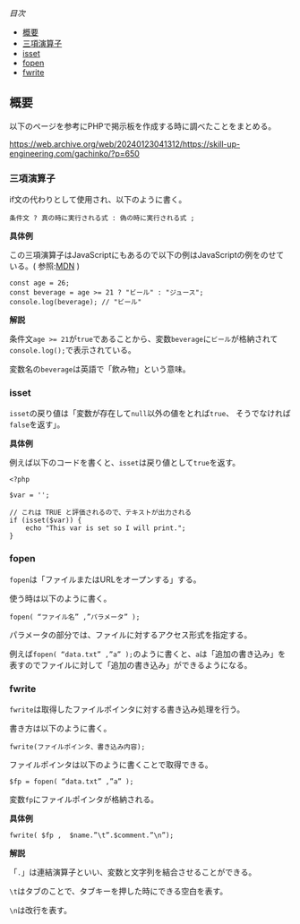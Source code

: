 *目次*
* [概要](#概要)
* [三項演算子](#三項演算子)
* [isset](#isset)
* [fopen](#fopen)
* [fwrite](#fwrite)

## 概要

以下のページを参考にPHPで掲示板を作成する時に調べたことをまとめる。

https://web.archive.org/web/20240123041312/https://skill-up-engineering.com/gachinko/?p=650

### 三項演算子

if文の代わりとして使用され、以下のように書く。

```
条件文 ? 真の時に実行される式 : 偽の時に実行される式 ;
```

**具体例**

この三項演算子はJavaScriptにもあるので以下の例はJavaScriptの例をのせている。( 参照:[MDN](https://developer.mozilla.org/ja/docs/Web/JavaScript/Reference/Operators/Conditional_operator) )

```
const age = 26;
const beverage = age >= 21 ? "ビール" : "ジュース";
console.log(beverage); // "ビール"
```

**解説**

条件文`age >= 21`が`true`であることから、変数`beverage`に`ビール`が格納されて`console.log();`で表示されている。

変数名の`beverage`は英語で「飲み物」という意味。

### isset

`isset`の戻り値は「変数が存在して`null`以外の値をとれば`true`、 そうでなければ`false`を返す」。

**具体例**

例えば以下のコードを書くと、`isset`は戻り値として`true`を返す。

```
<?php

$var = '';

// これは TRUE と評価されるので、テキストが出力される
if (isset($var)) {
    echo "This var is set so I will print.";
}
```

### fopen

`fopen`は「ファイルまたはURLをオープンする」する。

使う時は以下のように書く。

```
fopen( “ファイル名” ,”パラメータ” );
```
パラメータの部分では、ファイルに対するアクセス形式を指定する。

例えば`fopen( “data.txt” ,”a” );`のように書くと、`a`は「追加の書き込み」を表すのでファイルに対して「追加の書き込み」ができるようになる。

### fwrite

`fwrite`は取得したファイルポインタに対する書き込み処理を行う。

書き方は以下のように書く。

```
fwrite(ファイルポインタ、書き込み内容);
```

ファイルポインタは以下のように書くことで取得できる。

```
$fp = fopen( “data.txt” ,”a” );
```

変数`fp`にファイルポインタが格納される。

**具体例**

```
fwrite( $fp ,  $name.”\t”.$comment.”\n”);
```

**解説**

「`.`」は連結演算子といい、変数と文字列を結合させることができる。

`\t`はタブのことで、タブキーを押した時にできる空白を表す。

`\n`は改行を表す。







